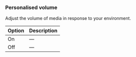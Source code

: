 ### Personalised volume

Adjust the volume of media in response to your environment.

| Option   | Description |
| -------- | ----------- |
| On       | —           |
| Off      | —           |